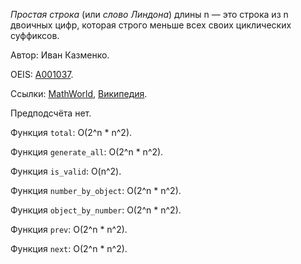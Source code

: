*Простая строка* (или *слово Линдона*) длины n &mdash;
это строка из n двоичных цифр, которая строго меньше
всех своих циклических суффиксов.

Автор: Иван Казменко.

OEIS: [A001037](https://oeis.org/A001037).

Ссылки:
[MathWorld](http://mathworld.wolfram.com/LyndonWord.html),
[Википедия](https://en.wikipedia.org/wiki/Lyndon_word).

Предподсчёта нет.

Функция `total`: O(2^n * n^2).

Функция `generate_all`: O(2^n * n^2).

Функция `is_valid`: O(n^2).

Функция `number_by_object`: O(2^n * n^2).

Функция `object_by_number`: O(2^n * n^2).

Функция `prev`: O(2^n * n^2).

Функция `next`: O(2^n * n^2).
